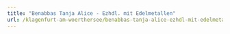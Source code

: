 ```yaml
---
title: "Benabbas Tanja Alice - Ezhdl. mit Edelmetallen"
url: /klagenfurt-am-woerthersee/benabbas-tanja-alice-ezhdl-mit-edelmetallen/
---
```

